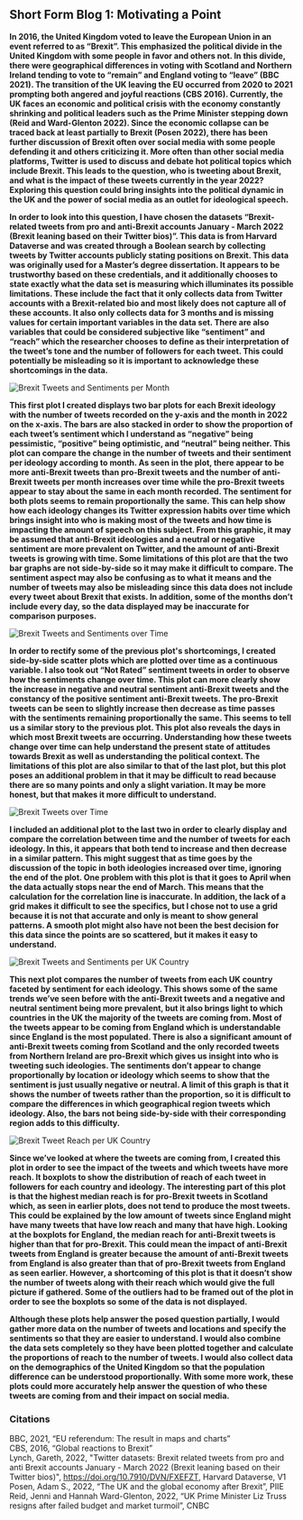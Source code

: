 ## Short Form Blog 1: Motivating a Point

**In 2016, the United Kingdom voted to leave the European Union in an event referred to as “Brexit”. This emphasized the political divide in the United Kingdom with some people in favor and others not. In this divide, there were geographical differences in voting with Scotland and Northern Ireland tending to vote to “remain” and England voting to “leave” (BBC 2021). The transition of the UK leaving the EU occurred from 2020 to 2021 prompting both angered and joyful reactions (CBS 2016). Currently, the UK faces an economic and political crisis with the economy constantly shrinking and political leaders such as the Prime Minister stepping down (Reid and Ward-Glenton 2022). Since the economic collapse can be traced back at least partially to Brexit (Posen 2022), there has been further discussion of Brexit often over social media with some people defending it and others criticizing it. More often than other social media platforms, Twitter is used to discuss and debate hot political topics which include Brexit. This leads to the question, who is tweeting about Brexit, and what is the impact of these tweets currently in the year 2022? Exploring this question could bring insights into the political dynamic in the UK and the power of social media as an outlet for ideological speech.**

**In order to look into this question, I have chosen the datasets “Brexit-related tweets from pro and anti-Brexit accounts January - March 2022 (Brexit leaning based on their Twitter bios)”. This data is from Harvard Dataverse and was created through a Boolean search by collecting tweets by Twitter accounts publicly stating positions on Brexit. This data was originally used for a Master’s degree dissertation. It appears to be trustworthy based on these credentials, and it additionally chooses to state exactly what the data set is measuring which illuminates its possible limitations. These include the fact that it only collects data from Twitter accounts with a Brexit-related bio and most likely does not capture all of these accounts. It also only collects data for 3 months and is missing values for certain important variables in the data set. There are also variables that could be considered subjective like “sentiment” and “reach” which the researcher chooses to define as their interpretation of the tweet’s tone and the number of followers for each tweet. This could potentially be misleading so it is important to acknowledge these shortcomings in the data.** 


![Brexit Tweets and Sentiments per Month](images/brexit_plot1.png)

**This first plot I created displays two bar plots for each Brexit ideology with the number of tweets recorded on the y-axis and the month in 2022 on the x-axis. The bars are also stacked in order to show the proportion of each tweet’s sentiment which I understand as “negative” being pessimistic, “positive” being optimistic, and “neutral” being neither. This plot can compare the change in the number of tweets and their sentiment per ideology according to month. As seen in the plot, there appear to be more anti-Brexit tweets than pro-Brexit tweets and the number of anti-Brexit tweets per month increases over time while the pro-Brexit tweets appear to stay about the same in each month recorded. The sentiment for both plots seems to remain proportionally the same. This can help show how each ideology changes its Twitter expression habits over time which brings insight into who is making most of the tweets and how time is impacting the amount of speech on this subject. From this graphic, it may be assumed that anti-Brexit ideologies and a neutral or negative sentiment are more prevalent on Twitter, and the amount of anti-Brexit tweets is growing with time.  Some limitations of this plot are that the two bar graphs are not side-by-side so it may make it difficult to compare. The sentiment aspect may also be confusing as to what it means and the number of tweets may also be misleading since this data does not include every tweet about Brexit that exists. In addition, some of the months don’t include every day, so the data displayed may be inaccurate for comparison purposes.** 

![Brexit Tweets and Sentiments over Time](images/brexit_plot2.png)

**In order to rectify some of the previous plot's shortcomings, I created side-by-side scatter plots which are plotted over time as a continuous variable. I also took out “Not Rated” sentiment tweets in order to observe how the sentiments change over time. This plot can more clearly show the increase in negative and neutral sentiment anti-Brexit tweets and the constancy of the positive sentiment anti-Brexit tweets. The pro-Brexit tweets can be seen to slightly increase then decrease as time passes with the sentiments remaining proportionally the same. This seems to tell us a similar story to the previous plot. This plot also reveals the days in which most Brexit tweets are occurring. Understanding how these tweets change over time can help understand the present state of attitudes towards Brexit as well as understanding the political context. The limitations of this plot are also similar to that of the last plot, but this plot poses an additional problem in that it may be difficult to read because there are so many points and only a slight variation. It may be more honest, but that makes it more difficult to understand.**

![Brexit Tweets over Time](images/brexit_plot2-1.png)

**I included an additional plot to the last two in order to clearly display and compare the correlation between time and the number of tweets for each ideology. In this, it appears that both tend to increase and then decrease in a similar pattern. This might suggest that as time goes by the discussion of the topic in both ideologies increased over time, ignoring the end of the plot. One problem with this plot is that it goes to April when the data actually stops near the end of March. This means that the calculation for the correlation line is inaccurate. In addition, the lack of a grid makes it difficult to see the specifics, but I chose not to use a grid because it is not that accurate and only is meant to show general patterns. A smooth plot might also have not been the best decision for this data since the points are so scattered, but it makes it easy to understand.**

![Brexit Tweets and Sentiments per UK Country](images/brexit_plot3.png)

**This next plot compares the number of tweets from each UK country faceted by sentiment for each ideology. This shows some of the same trends we’ve seen before with the anti-Brexit tweets and a negative and neutral sentiment being more prevalent, but it also brings light to which countries in the UK the majority of the tweets are coming from. Most of the tweets appear to be coming from England which is understandable since England is the most populated. There is also a significant amount of anti-Brexit tweets coming from Scotland and the only recorded tweets from Northern Ireland are pro-Brexit which gives us insight into who is tweeting such ideologies. The sentiments don’t appear to change proportionally by location or ideology which seems to show that the sentiment is just usually negative or neutral. A limit of this graph is that it shows the number of tweets rather than the proportion, so it is difficult to compare the differences in which geographical region tweets which ideology. Also, the bars not being side-by-side with their corresponding region adds to this difficulty.** 

![Brexit Tweet Reach per UK Country](images/brexit_plot4.png)

**Since we’ve looked at where the tweets are coming from, I created this plot in order to see the impact of the tweets and which tweets have more reach. It boxplots to show the distribution of reach of each tweet in followers for each country and ideology. The interesting part of this plot is that the highest median reach is for pro-Brexit tweets in Scotland which, as seen in earlier plots, does not tend to produce the most tweets. This could be explained by the low amount of tweets since England might have many tweets that have low reach and many that have high. Looking at the boxplots for England, the median reach for anti-Brexit tweets is higher than that for pro-Brexit. This could mean the impact of anti-Brexit tweets from England is greater because the amount of anti-Brexit tweets from England is also greater than that of pro-Brexit tweets from England as seen earlier. However, a shortcoming of this plot is that it doesn’t show the number of tweets along with their reach which would give the full picture if gathered. Some of the outliers had to be framed out of the plot in order to see the boxplots so some of the data is not displayed.** 

**Although these plots help answer the posed question partially, I would gather more data on the number of tweets and locations and specify the sentiments so that they are easier to understand. I would also combine the data sets completely so they have been plotted together and calculate the proportions of reach to the number of tweets. I would also collect data on the demographics of the United Kingdom so that the population difference can be understood proportionally. With some more work, these plots could more accurately help answer the question of who these tweets are coming from and their impact on social media.** 

### Citations
BBC, 2021, “EU referendum: The result in maps and charts”
<br>
CBS, 2016, “Global reactions to Brexit”
<br>
Lynch, Gareth, 2022, "Twitter datasets: Brexit related tweets from pro and anti Brexit accounts January - March 2022 (Brexit leaning based on their Twitter bios)", https://doi.org/10.7910/DVN/FXEFZT, Harvard Dataverse, V1
<br>
Posen, Adam S., 2022, “The UK and the global economy after Brexit”, PIIE
<br>
Reid, Jenni and Hannah Ward-Glenton, 2022, “UK Prime Minister Liz Truss resigns after failed budget and market turmoil”, CNBC







